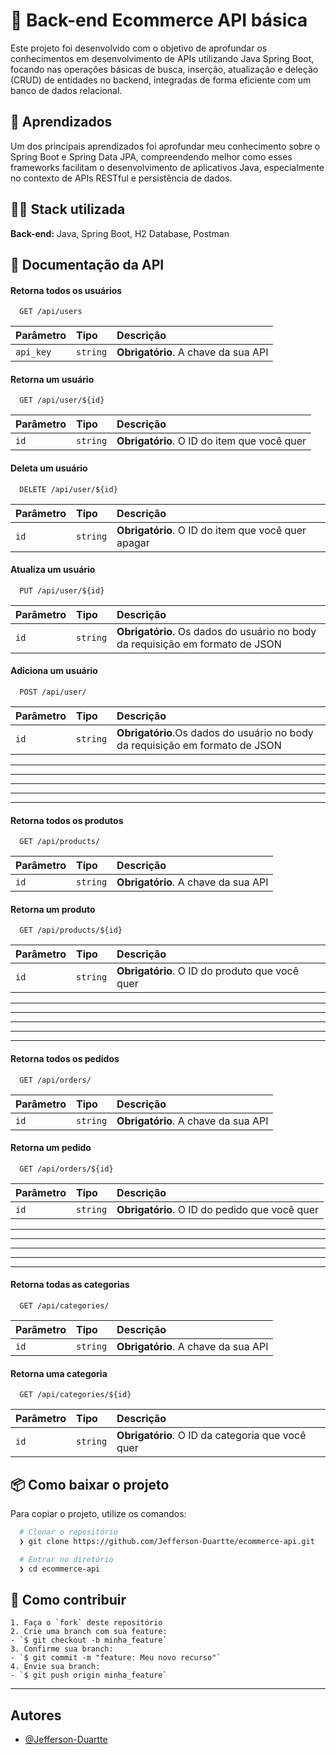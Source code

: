 
# 🚀 Back-end Ecommerce API básica



Este projeto foi desenvolvido com o objetivo de aprofundar os conhecimentos em desenvolvimento de APIs utilizando Java Spring Boot, focando nas operações básicas de busca, inserção, atualização e deleção (CRUD) de entidades no backend, integradas de forma eficiente com um banco de dados relacional.

## 🧠 Aprendizados

Um dos principais aprendizados foi aprofundar meu conhecimento sobre o Spring Boot e Spring Data JPA, compreendendo melhor como esses frameworks facilitam o desenvolvimento de aplicativos Java, especialmente no contexto de APIs RESTful e persistência de dados.


## 🧑‍💻 Stack utilizada

**Back-end:** Java, Spring Boot, H2 Database, Postman


## 📃 Documentação da API

#### Retorna todos os usuários

```http
  GET /api/users
```

| Parâmetro   | Tipo       | Descrição                           |
| :---------- | :--------- | :---------------------------------- |
| `api_key` | `string` | **Obrigatório**. A chave da sua API |

#### Retorna um usuário

```http
  GET /api/user/${id}
```

| Parâmetro   | Tipo       | Descrição                                   |
| :---------- | :--------- | :------------------------------------------ |
| `id`      | `string` | **Obrigatório**. O ID do item que você quer |

#### Deleta um usuário

```http
  DELETE /api/user/${id}
```

| Parâmetro   | Tipo       | Descrição                                   |
| :---------- | :--------- | :------------------------------------------ |
| `id`      | `string` | **Obrigatório**. O ID do item que você quer apagar |


#### Atualiza um usuário

```http
  PUT /api/user/${id}
```

| Parâmetro   | Tipo       | Descrição                                   |
| :---------- | :--------- | :------------------------------------------ |
| `id`      | `string` | **Obrigatório**. Os dados do usuário no body da requisição em formato de JSON|

#### Adiciona um usuário

```http
  POST /api/user/
```

| Parâmetro   | Tipo       | Descrição                                   |
| :---------- | :--------- | :------------------------------------------ |
| `id`      | `string` | **Obrigatório**.Os dados do usuário no body da requisição em formato de JSON |

---
---
---
---
---

#### Retorna todos os produtos

```http
  GET /api/products/
```

| Parâmetro   | Tipo       | Descrição                                   |
| :---------- | :--------- | :------------------------------------------ |
| `id`      | `string` | **Obrigatório**. A chave da sua API |


#### Retorna um produto

```http
  GET /api/products/${id}
```

| Parâmetro   | Tipo       | Descrição                                   |
| :---------- | :--------- | :------------------------------------------ |
| `id`      | `string` | **Obrigatório**. O ID do produto que você quer |


---
---
---
---
---


#### Retorna todos os pedidos

```http
  GET /api/orders/
```

| Parâmetro   | Tipo       | Descrição                                   |
| :---------- | :--------- | :------------------------------------------ |
| `id`      | `string` | **Obrigatório**. A chave da sua API |


#### Retorna um pedido

```http
  GET /api/orders/${id}
```

| Parâmetro   | Tipo       | Descrição                                   |
| :---------- | :--------- | :------------------------------------------ |
| `id`      | `string` | **Obrigatório**. O ID do pedido que você quer |

---
---
---
---
---

#### Retorna todas as categorias

```http
  GET /api/categories/
```

| Parâmetro   | Tipo       | Descrição                                   |
| :---------- | :--------- | :------------------------------------------ |
| `id`      | `string` | **Obrigatório**. A chave da sua API |


#### Retorna uma categoria

```http
  GET /api/categories/${id}
```

| Parâmetro   | Tipo       | Descrição                                   |
| :---------- | :--------- | :------------------------------------------ |
| `id`      | `string` | **Obrigatório**. O ID da categoria que você quer |

## 📦️ Como baixar o projeto

Para copiar o projeto, utilize os comandos:

```bash
  # Clonar o repositório
  ❯ git clone https://github.com/Jefferson-Duartte/ecommerce-api.git

  # Entrar no diretório
  ❯ cd ecommerce-api

```
## 🤔️ Como contribuir
    1. Faça o `fork` deste repositório
    2. Crie uma branch com sua feature:
    - `$ git checkout -b minha_feature`
    3. Confirme sua branch:
    - `$ git commit -m "feature: Meu novo recurso"`
    4. Envie sua branch:
    - `$ git push origin minha_feature`

---



## Autores

- [@Jefferson-Duartte](https://www.github.com/Jefferson-Duartte)


